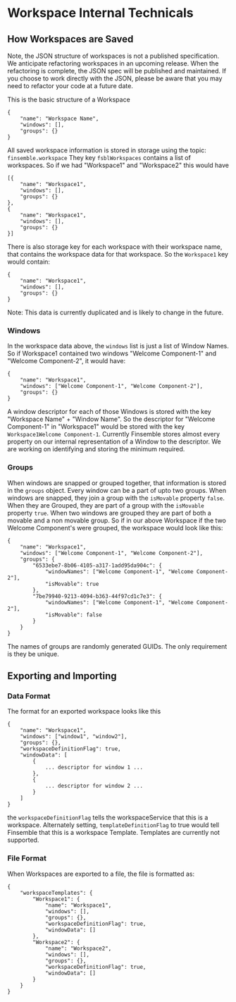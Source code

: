 # Workspace Internal Technicals

## How Workspaces are Saved

Note, the JSON structure of workspaces is not a published specification. We anticipate refactoring workspaces in an upcoming release. When the refactoring is complete, the JSON spec will be published and maintained. If you choose to work directly with the JSON, please be aware that you may need to refactor your code at a future date.

This is the basic structure of a Workspace

```
{
	"name": "Workspace Name",
	"windows": [],
	"groups": {}
}
```

All saved workspace information is stored in storage using the topic: `finsemble.workspace`
They key `fsblWorkspaces` contains a list of workspaces. So if we had "Workspace1" and "Workspace2" this would have

```
[{
	"name": "Workspace1",
	"windows": [],
	"groups": {}
},
{
	"name": "Workspace1",
	"windows": [],
	"groups": {}
}]
```

There is also storage key for each workspace with their workspace name, that contains the workspace data for that workspace. So the `Workspace1` key would contain:

```
{
	"name": "Workspace1",
	"windows": [],
	"groups": {}
}
```

Note: This data is currently duplicated and is likely to change in the future.

### Windows

In the workspace data above, the `windows` list is just a list of Window Names. So if Workspace1 contained two windows "Welcome Component-1" and "Welcome Component-2", it would have:

```
{
	"name": "Workspace1",
	"windows": ["Welcome Component-1", "Welcome Component-2"],
	"groups": {}
}
```

A window descriptor for each of those Windows is stored with the key "Workspace Name" + "Window Name". So the descriptor for "Welcome Component-1" in "Workspace1" would be stored with the key `Workspace1Welcome Component-1`. Currently Finsemble stores almost every property on our internal representation of a Window to the descriptor. We are working on identifying and storing the minimum required.

### Groups

When windows are snapped or grouped together, that information is stored in the `groups` object. Every window can be a part of upto two groups. When windows are snapped, they join a group with the `isMovable` property `false`. When they are Grouped, they are part of a group with the `isMovable` property `true`. When two windows are grouped they are part of both a movable and a non movable group. So if in our above Workspace if the two Welcome Component's were grouped, the workspace would look like this:

```
{
	"name": "Workspace1",
	"windows": ["Welcome Component-1", "Welcome Component-2"],
	"groups": {
		"6533ebe7-8b06-4105-a317-1add95da904c": {
			"windowNames": ["Welcome Component-1", "Welcome Component-2"],
			"isMovable": true
		},
		"7be79940-9213-4094-b363-44f97cd1c7e3": {
			"windowNames": ["Welcome Component-1", "Welcome Component-2"],
			"isMovable": false
		}
	}
}
```

The names of groups are randomly generated GUIDs. The only requirement is they be unique.

## Exporting and Importing

### Data Format

The format for an exported workspace looks like this

```
{
	"name": "Workspace1",
	"windows": ["window1", "window2"],
	"groups": {},
	"workspaceDefinitionFlag": true,
	"windowData": [
		{
			... descriptor for window 1 ...
		},
		{
			... descriptor for window 2 ...
		}
	]
}
```

the `workspaceDefinitionFlag` tells the workspaceService that this is a workspace. Alternately setting, `templateDefinitionFlag` to true would tell Finsemble that this is a workspace Template. Templates are currently not supported.

### File Format
When Workspaces are exported to a file, the file is formatted as:
```
{
	"workspaceTemplates": {
		"Workspace1": {
			"name": "Workspace1",
			"windows": [],
			"groups": {},
			"workspaceDefinitionFlag": true,
			"windowData": []
		},
		"Workspace2": {
			"name": "Workspace2",
			"windows": [],
			"groups": {},
			"workspaceDefinitionFlag": true,
			"windowData": []
		}
	}
}
```
